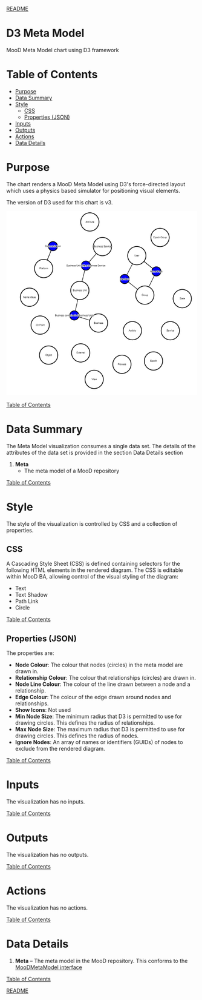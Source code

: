[README](../../README.md)

# D3 Meta Model

MooD Meta Model chart using D3 framework

# Table of Contents

*   [Purpose](#purpose)
*   [Data Summary](#data-summary)
*   [Style](#style)
    * [CSS](#css)
    * [Properties (JSON)](#properties-json)
*   [Inputs](#inputs)
*   [Outputs](#outputs)
*   [Actions](#actions)
*   [Data Details](#data-details)

# Purpose
The chart renders a MooD Meta Model using D3's force-directed layout which uses a physics based simulator for positioning visual elements.

The version of D3 used for this chart is v3.

[![D3 Meta Model](images/d3-meta-model.png "D3 Meta Model")](http://www.d3noob.org/2013/03/d3js-force-directed-graph-example-basic.html)

[Table of Contents](#table-of-contents)

# Data Summary

The Meta Model visualization consumes a single data set. The details of the attributes of the data set is provided in the section Data Details section
1.	__Meta__
    * The meta model of a MooD repository

[Table of Contents](#table-of-contents)

# Style

The style of the visualization is controlled by CSS and a collection of properties.

## CSS

A Cascading Style Sheet (CSS) is defined containing selectors for the following HTML elements in the rendered diagram. The CSS is editable within MooD BA, allowing control of the visual styling of the diagram:

*	Text
*   Text Shadow
*   Path Link
*   Circle

[Table of Contents](#table-of-contents)

## Properties (JSON)

The properties are:

*	__Node Colour__: The colour that nodes (circles) in the meta model are drawn in.
*	__Relationship Colour__: The colour that relationships (circles) are drawn in.
*	__Node Line Colour__: The colour of the line drawn between a node and a relationship.
*	__Edge Colour__: The colour of the edge drawn around nodes and relationships.
*	__Show Icons__: Not used
*	__Min Node Size__: The minimum radius that D3 is permitted to use for drawing circles. This defines the radius of relationships.
*	__Max Node Size__: The maximum radius that D3 is permitted to use for drawing circles. This defines the radius of nodes.
*   __Ignore Nodes__: An array of names or identifiers (GUIDs) of nodes to exclude from the rendered diagram.

[Table of Contents](#table-of-contents)


# Inputs

The visualization has no inputs.

[Table of Contents](#table-of-contents)

# Outputs

The visualization has no outputs.

[Table of Contents](#table-of-contents)

# Actions

The visualization has no actions.

[Table of Contents](#table-of-contents)

# Data Details

1.	__Meta__ – The meta model in the MooD repository. This conforms to the [MooDMetaModel interface](../../docs/data-shape-schema.md#graphql-interfaces)

[Table of Contents](#table-of-contents)

[README](../../README.md)
